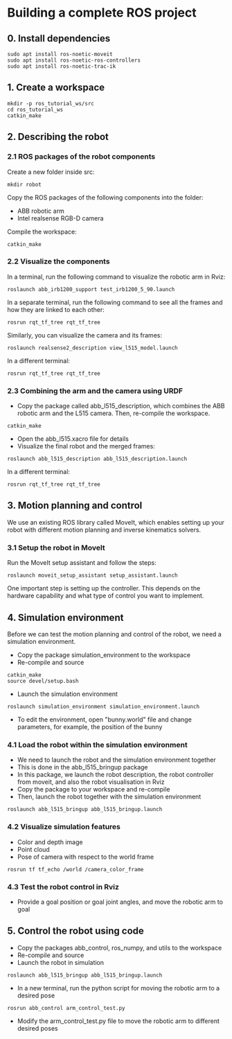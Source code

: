 # Building a complete ROS project

## 0. Install dependencies

```
sudo apt install ros-noetic-moveit
sudo apt install ros-noetic-ros-controllers
sudo apt install ros-noetic-trac-ik
```

## 1. Create a workspace

```
mkdir -p ros_tutorial_ws/src
cd ros_tutorial_ws
catkin_make
```

## 2. Describing the robot

### 2.1 ROS packages of the robot components

Create a new folder inside src:
```
mkdir robot
```

Copy the ROS packages of the following components into the folder:
- ABB robotic arm
- Intel realsense RGB-D camera

Compile the workspace:
```
catkin_make
```

### 2.2 Visualize the components

In a terminal, run the following command to visualize the robotic arm in Rviz:
```
roslaunch abb_irb1200_support test_irb1200_5_90.launch
```

In a separate terminal, run the following command to see all the frames and how they are linked to each other:
```
rosrun rqt_tf_tree rqt_tf_tree
```

Similarly, you can visualize the camera and its frames:
```
roslaunch realsense2_description view_l515_model.launch
```
In a different terminal:
```
rosrun rqt_tf_tree rqt_tf_tree
```

### 2.3 Combining the arm and the camera using URDF

- Copy the package called abb_l515_description, which combines the ABB robotic arm and the L515 camera. Then, re-compile the workspace.
```
catkin_make
```
- Open the abb_l515.xacro file for details
- Visualize the final robot and the merged frames:
```
roslaunch abb_l515_description abb_l515_description.launch
```
In a different terminal:
```
rosrun rqt_tf_tree rqt_tf_tree
```

## 3. Motion planning and control

We use an existing ROS library called MoveIt, which enables setting up your robot with different motion planning and inverse kinematics solvers.

### 3.1 Setup the robot in MoveIt

Run the MoveIt setup assistant and follow the steps:
```
roslaunch moveit_setup_assistant setup_assistant.launch
```

One important step is setting up the controller. This depends on the hardware capability and what type of control you want to implement.

## 4. Simulation environment

Before we can test the motion planning and control of the robot, we need a simulation environment.

- Copy the package simulation_environment to the workspace
- Re-compile and source
```
catkin_make
source devel/setup.bash
```
- Launch the simulation environment
```
roslaunch simulation_environment simulation_environment.launch
```
- To edit the environment, open "bunny.world" file and change parameters, for example, the position of the bunny

### 4.1 Load the robot within the simulation environment

- We need to launch the robot and the simulation environment together
- This is done in the abb_l515_bringup package
- In this package, we launch the robot description, the robot controller from moveit, and also the robot visualisation in Rviz
- Copy the package to your workspace and re-compile
- Then, launch the robot together with the simulation environment
```
roslaunch abb_l515_bringup abb_l515_bringup.launch
```

### 4.2 Visualize simulation features

- Color and depth image
- Point cloud
- Pose of camera with respect to the world frame
```
rosrun tf tf_echo /world /camera_color_frame
```

### 4.3 Test the robot control in Rviz

- Provide a goal position or goal joint angles, and move the robotic arm to goal

## 5. Control the robot using code

- Copy the packages abb_control, ros_numpy, and utils to the workspace
- Re-compile and source
- Launch the robot in simulation
```
roslaunch abb_l515_bringup abb_l515_bringup.launch
```
- In a new terminal, run the python script for moving the robotic arm to a desired pose
```
rosrun abb_control arm_control_test.py
```
- Modify the arm_control_test.py file to move the robotic arm to different desired poses
